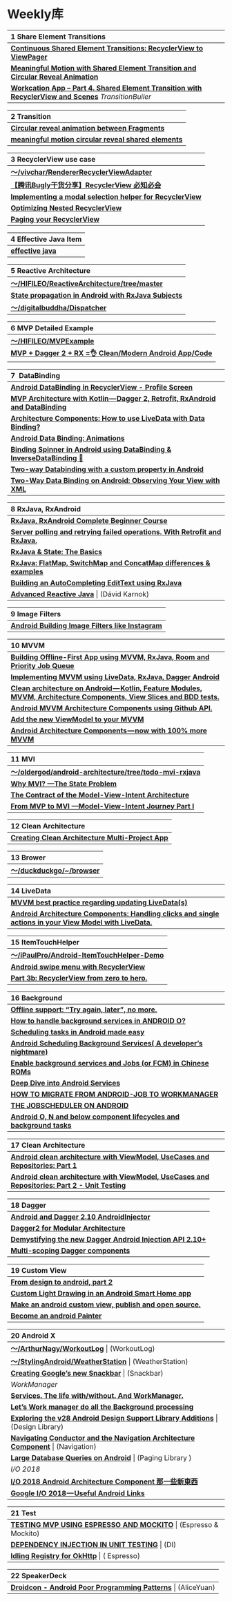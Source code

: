 # Weekly库

| **1 Share Element Transitions**                              |
| :----------------------------------------------------------- |
| [**Continuous Shared Element Transitions: RecyclerView to ViewPager**](https://android-developers.googleblog.com/2018/02/continuous-shared-element-transitions.html) |
| [**Meaningful Motion with Shared Element Transition and Circular Reveal Animation**](https://www.thedroidsonroids.com/blog/android/meaningful-motion-with-shared-element-transition-and-circular-reveal-animation/?utm_term=0_4eb677ad19-7407d72e14-337947277&utm_content=buffere045e&utm_medium=social&utm_source=twitter.com&utm_campaign=buffer) |
| [**Workcation App – Part 4. Shared Element Transition with RecyclerView and Scenes**](https://www.thedroidsonroids.com/blog/workcation-app-part-4-shared-element-transition-recyclerview-scenes)  *TransitionBuiler* |

| **2 Transition**                                             |
| :----------------------------------------------------------- |
| [**Circular reveal animation between Fragments**](https://medium.com/@gabornovak/circular-reveal-animation-between-fragments-d8ed9011aec) |
| [**meaningful motion circular reveal shared elements**](https://blog.usejournal.com/meaningful-motion-circular-reveal-shared-elements-ea495b99adf4) |

| **3 RecyclerView use case**                                  |
| :----------------------------------------------------------- |
| [**～/vivchar/RendererRecyclerViewAdapter**](https://github.com/vivchar/RendererRecyclerViewAdapter) |
| [**【腾讯Bugly干货分享】RecyclerView 必知必会**](https://blog.csdn.net/tencent_bugly/article/details/54287626) |
| [**Implementing a modal selection helper for RecyclerView**](https://medium.com/@BladeCoder/implementing-a-modal-selection-helper-for-recyclerview-1e888b4cd5b9) |
| [**Optimizing Nested RecyclerView**](https://medium.com/@mgn524/optimizing-nested-recyclerview-a9b7830a4ba7) |
| [**Paging your RecyclerView**](https://blog.davidmedenjak.com/android/2017/06/24/viewpager-recyclerview.html) |

| **4 Effective Java Item**                                    |
| :----------------------------------------------------------- |
| [**effective java**](http://thefinestartist.com/effective-java) |

| 5 **Reactive Architecture**                                  |
| :----------------------------------------------------------- |
| [**～/HIFILEO/ReactiveArchitecture/tree/master**](https://github.com/HIFILEO/ReactiveArchitecture/tree/master) |
| [**State propagation in Android with RxJava Subjects**](https://proandroiddev.com/state-propagation-in-android-with-rxjava-subjects-81db49a0dd8e) |
| [**～/digitalbuddha/Dispatcher**](https://github.com/digitalbuddha/Dispatcher) |

| 6  **MVP Detailed Example**                                  |
| :----------------------------------------------------------- |
| [**～/HIFILEO/MVPExample**](https://github.com/HIFILEO/MVPExample) |
| [**MVP + Dagger 2 + RX =👌 Clean/Modern Android App/Code**](https://android.jlelse.eu/mvp-dagger-2-rx-clean-modern-android-app-code-74f63c9a6f2f) |

| 7  **DataBinding**                                           |
| :----------------------------------------------------------- |
| [**Android DataBinding in RecyclerView - Profile Screen**](https://www.androidhive.info/android-databinding-in-recyclerview-profile-screen/) |
| [**MVP Architecture with Kotlin — Dagger 2, Retrofit, RxAndroid and DataBinding**](https://proandroiddev.com/mvp-architecture-with-kotlin-dagger-2-retrofit-rxandroid-and-databinding-17bffe27393d) |
| [**Architecture Components: How to use LiveData with Data Binding?**](https://android.jlelse.eu/android-architecture-components-livedata-with-data-binding-7bf85871bbd8) |
| [**Android Data Binding: Animations**](https://medium.com/google-developers/android-data-binding-animations-55f6b5956a64) |
| [**Binding Spinner in Android using DataBinding & InverseDataBinding 💫**](https://medium.com/fueled-engineering/binding-spinner-in-android-c5fa8c084480) |
| [**Two-way Databinding with a custom property in Android**](https://medium.com/@douglas.iacovelli/custom-two-way-databinding-made-easy-f8b17a4507d2) |
| [**Two-Way Data Binding on Android: Observing Your View with XML**](https://www.bignerdranch.com/blog/two-way-data-binding-on-android-observing-your-view-with-xml/) |

| **8  RxJava**, **RxAndroid**                                 |
| :----------------------------------------------------------- |
| [**RxJava, RxAndroid Complete Beginner Course**](https://www.androidhive.info/RxJava/tutorials/) |
| [**Server polling and retrying failed operations. With Retrofit and RxJava.**](https://medium.com/@v.danylo/server-polling-and-retrying-failed-operations-with-retrofit-and-rxjava-8bcc7e641a5a) |
| [**RxJava & State: The Basics**](https://tech.instacart.com/rxjava-state-the-basics-f842eaee7ee1) |
| [**RxJava: FlatMap, SwitchMap and ConcatMap differences & examples**](https://medium.com/appunite-edu-collection/rxjava-flatmap-switchmap-and-concatmap-differences-examples-6d1f3ff88ee0) |
| [**Building an AutoCompleting EditText using RxJava**](https://proandroiddev.com/building-an-autocompleting-edittext-using-rxjava-f69c5c3f5a40) |
| [**Advanced Reactive Java**](http://static.blog.piasy.com/AdvancedRxJava/) \| (Dávid Karnok) |

| 9  **Image Filters**                                         |
| :----------------------------------------------------------- |
| [**Android Building Image Filters like Instagram**](https://www.androidhive.info/2017/11/android-building-image-filters-like-instagram/) |

| 10  **MVVM**                                                 |
| :----------------------------------------------------------- |
| [**Building Offline-First App using MVVM, RxJava, Room and Priority Job Queue**](https://proandroiddev.com/offline-apps-its-easier-than-you-think-9ff97701a73f) |
| [**Implementing MVVM using LiveData, RxJava, Dagger Android**](https://proandroiddev.com/mvvm-architecture-using-livedata-rxjava-and-new-dagger-android-injection-639837b1eb6c) |
| [**Clean architecture on Android — Kotlin, Feature Modules, MVVM, Architecture Components, View Slices and BDD tests.**](https://proandroiddev.com/clean-architecture-on-android-using-feature-modules-mvvm-view-slices-and-kotlin-e9ed18e64d83) |
| [**Android MVVM Architecture Components using Github API.**](https://medium.com/@skydoves/android-mvvm-architecture-components-using-github-api-f0ab9c2a67a0) |
| [**Add the new ViewModel to your MVVM**](https://medium.com/@dpreussler/add-the-new-viewmodel-to-your-mvvm-36bfea86b159) |
| [**Android Architecture Components — now with 100% more MVVM**](https://android.jlelse.eu/android-architecture-components-now-with-100-more-mvvm-11629a630125) |

| 11  **MVI**                                                  |
| :----------------------------------------------------------- |
| [**～/oldergod/android-architecture/tree/todo-mvi-rxjava**](https://github.com/oldergod/android-architecture/tree/todo-mvi-rxjava) |
| [**Why MVI? —The State Problem**](https://medium.com/fueled-engineering/why-mvi-the-state-problem-ee867c7da20c) |
| [**The Contract of the Model-View-Intent Architecture**](https://proandroiddev.com/the-contract-of-the-model-view-intent-architecture-777f95706c1e) |
| [**From MVP to MVI —Model-View-Intent Journey Part I**](https://blog.untitledkingdom.com/from-mvp-to-mvi-model-view-intent-journey-part-i-a4b084d9d848?source=bookmarks---------61----------------&gi=4291c5a23bff) |

| 12  **Clean Architecture**                                   |
| :----------------------------------------------------------- |
| **[Creating Clean Architecture Multi-Project App](https://proandroiddev.com/creating-clean-architecture-multi-project-mvp-app-34d753a187ad)** |

| 13  **Brower**                                               |
| :----------------------------------------------------------- |
| [**～/duckduckgo/~/browser**](https://github.com/duckduckgo/Android/tree/f0530dacec9566fddc7af38e851ad8a8f254f954/app/src/main/java/com/duckduckgo/app/browser) |

| 14  **LiveData**                                             |
| :----------------------------------------------------------- |
| [**MVVM best practice regarding updating LiveData(s)**](https://www.reddit.com/r/androiddev/comments/8p4x66/mvvm_best_practice_regarding_updating_livedatas/) |
| [**Android Architecture Components: Handling clicks and single actions in your View Model with LiveData.**](https://android.jlelse.eu/android-arch-handling-clicks-and-single-actions-in-your-view-model-with-livedata-ab93d54bc9dc) |

| 15  **ItemTouchHelper**                                      |
| :----------------------------------------------------------- |
| [**～/iPaulPro/Android-ItemTouchHelper-Demo**](https://github.com/iPaulPro/Android-ItemTouchHelper-Demo) |
| [**Android swipe menu with RecyclerView**](https://codeburst.io/android-swipe-menu-with-recyclerview-8f28a235ff28?gi=8b3b3c1200cf) |
| [**Part 3b: RecyclerView from zero to hero.**](https://medium.com/@acerezoluna/part-3b-recyclerview-from-zero-to-hero-ce4442ebeede) |

| 16  **Background**                                           |
| :----------------------------------------------------------- |
| [**Offline support: “Try again, later”, no more.**](https://medium.com/@yonatanvlevin/offline-support-try-again-later-no-more-afc33eba79dc) |
| [**How to handle background services in ANDROID O?**](https://medium.com/exploring-code/how-to-handle-background-services-in-android-o-f96783e65268) |
| [**Scheduling tasks in Android made easy**](https://medium.com/hypertrack/scheduling-tasks-in-android-made-easy-231ca8178e38) |
| [**Android Scheduling Background Services( A developer’s nightmare)**](https://medium.com/mindorks/android-scheduling-background-services-a-developers-nightmare-c573807c2705) |
| [**Enable background services and Jobs (or FCM) in Chinese ROMs**](https://medium.com/mindorks/enable-background-services-in-chinese-roms-32e73dfba1a6) |
| [**Deep Dive into Android Services**](https://proandroiddev.com/deep-dive-into-android-services-4830b8c9a09) |
| [**HOW TO MIGRATE FROM ANDROID-JOB TO WORKMANAGER**](https://articles.caster.io/android/how-to-migrate-from-android-job-to-workmanager/) |
| [**THE JOBSCHEDULER ON ANDROID**](https://josiassena.com/the-jobscheduler-on-android/) |
| [**Android O, N and below component lifecycles and background tasks**](https://developerlife.com/2017/07/10/android-o-n-and-below-component-lifecycles-and-background-tasks/) |

| 17  **Clean Architecture**                                   |
| :----------------------------------------------------------- |
| [**Android clean architecture with ViewModel, UseCases and Repositories: Part 1**](https://proandroiddev.com/android-clean-architecture-with-viewmodel-usecases-and-repositories-part-1-b9e63889a1aa) |
| [**Android clean architecture with ViewModel, UseCases and Repositories: Part 2 - Unit Testing**](https://proandroiddev.com/android-clean-architecture-with-viewmodel-usecases-and-repositories-part-2-unit-testing-4683b334b327) |

| 18  **Dagger**                                               |
| :----------------------------------------------------------- |
| [**Android and Dagger 2.10 AndroidInjector**](https://android.jlelse.eu/android-and-dagger-2-10-androidinjector-5e9c523679a3) |
| [**Dagger2 for Modular Architecture**](https://medium.com/@luigi.papino/dagger2-for-modular-architecture-332e1250a85f) |
| [**Demystifying the new Dagger Android Injection API 2.10+**](https://proandroiddev.com/exploring-the-new-dagger-android-module-9eb6075f1a46) |
| [**Multi-scoping Dagger components**](https://proandroiddev.com/multi-scoping-dagger-components-89b6f4bdb73b?source=bookmarks---------54----------------) |

| 19  **Custom View**                                          |
| :----------------------------------------------------------- |
| [**From design to android, part 2**](https://medium.com/@saulmm2/from-design-to-android-part-2-2a6c141547d9) |
| [**Custom Light Drawing in an Android Smart Home app**](https://medium.com/@gabornovak/custom-light-drawing-in-an-android-smart-home-app-2e5f4caeb827) |
| [**Make an android custom view, publish and open source.**](https://medium.com/dualcores-studio/make-an-android-custom-view-publish-and-open-source-99a3d86df228) |
| [**Become an android Painter**](https://android.jlelse.eu/become-an-android-painter-aadf91cec9d4) |

| 20  **Android X**                                            |
| :----------------------------------------------------------- |
| [**～/ArthurNagy/WorkoutLog**](https://github.com/ArthurNagy/WorkoutLog) \| (WorkoutLog) |
| [**～/StylingAndroid/WeatherStation**](https://github.com/StylingAndroid/WeatherStation)  \| (WeatherStation) |
| [**Creating Google’s new Snackbar**](https://medium.com/@Tgo1014/creating-googles-new-snackbar-b0fe8db6c0eb)  \| (Snackbar) |
| *WorkManager*                                                |
| [**Services. The life with/without. And WorkManager.**](https://medium.com/google-developer-experts/services-the-life-with-without-and-worker-6933111d62a6) |
| [**Let’s Work manager do all the Background processing**](https://medium.com/mindorks/lets-work-manager-do-background-processing-58356e1ab844) |
| [**Exploring the v28 Android Design Support Library Additions**](https://medium.com/google-developer-experts/exploring-the-v28-android-design-support-library-2c96c6031ae8)  \| (Design Library) |
| [**Navigating Conductor and the Navigation Architecture Component**](https://medium.com/prolific-interactive/navigating-conductor-and-the-navigation-architecture-component-4145b5ad9bcf)  \| (Navigation) |
| [**Large Database Queries on Android**](https://medium.com/google-developers/large-database-queries-on-android-cb043ae626e8)  \| (Paging Library ) |
| *I/O 2018*                                                   |
| [**I/O 2018 Android Architecture Component 那一些新東西**](https://medium.com/jastzeonic/i-o-2018-android-architecture-component-那一些新東西-4cb4d8b04960) |
| [**Google I/O 2018 — Useful Android Links**](https://proandroiddev.com/google-i-o-2018-useful-android-links-cfe7bd909b9e) |

| 21 Test                                                      |
| :----------------------------------------------------------- |
| **[TESTING MVP USING ESPRESSO AND MOCKITO](https://josiassena.com/testing-mvp-using-espresso-and-mockito/)** \| (Espresso & Mockito) |
| [**DEPENDENCY INJECTION IN UNIT TESTING**](https://josiassena.com/dependency-injection-in-in-unit-testing/) \| (DI) |
| [**Idling Registry for OkHttp**](https://caster.io/lessons/espreso-idling-registry-for-okhttp/) \| ( Espresso) |

| 22 SpeakerDeck                                               |
| :----------------------------------------------------------- |
| [**Droidcon - Android Poor Programming Patterns**](https://speakerdeck.com/aliceyuan/droidcon-android-poor-programming-patterns) \| (AliceYuan) |

